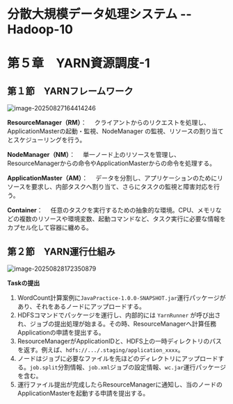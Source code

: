 # 分散大規模データ処理システム -- Hadoop-10

# 第５章　YARN資源調度-1

## 第１節　YARNフレームワーク

![image-20250827164414246](D:\OneDrive\picture\Typora\BigData\Hadoop\image-20250827164414246.png)

**ResourceManager（RM）**：
　クライアントからのリクエストを処理し、ApplicationMasterの起動・監視、NodeManager の監視、リソースの割り当てとスケジューリングを行う。

**NodeManager（NM）**：
　単一ノード上のリソースを管理し、ResourceManagerからの命令やApplicationMasterからの命令を処理する。

**ApplicationMaster（AM）**：
 　データを分割し、アプリケーションのためにリソースを要求し、内部タスクへ割り当て、さらにタスクの監視と障害対応を行う。

**Container**：
 　任意のタスクを実行するための抽象的な環境。CPU、メモリなどの複数のリソースや環境変数、起動コマンドなど、タスク実行に必要な情報をカプセル化して容器に纏める。

## 第２節　YARN運行仕組み

![image-20250828172350879](D:\OneDrive\picture\Typora\BigData\Hadoop\image-20250828172350879.png)

**Taskの提出**

1. WordCount計算案例に`JavaPractice-1.0.0-SNAPSHOT.jar`運行パッケージがあり、それをあるノードにアップロードする。
2. HDFSコマンドでパッケージを運行し、内部的には `YarnRunner` が呼び出され、ジョブの提出処理が始まる。その時、ResourceManagerへ計算任務Applicationの申請を提出する。
3. ResourceManagerがApplicationIDと、HDFS上の一時ディレクトリのパスを返す。例えば、`hdfs://.../.staging/application_xxxx`。
4. ノードはジョブに必要なファイルを先ほどのディレクトリにアップロードする。`job.split`分割情報、`job.xml`ジョブの設定情報、`wc.jar`運行パッケージを含む。
5. 運行ファイル提出が完成したらResourceManagerに通知し、当のノードのApplicationMasterを起動する申請を提出する。